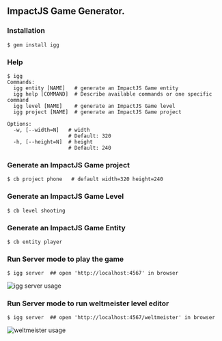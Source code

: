 ## ImpactJS Game Generator.


### Installation

    $ gem install igg 

### Help

    $ igg 
	Commands:
	  igg entity [NAME]   # generate an ImpactJS Game entity
	  igg help [COMMAND]  # Describe available commands or one specific command
	  igg level [NAME]    # generate an ImpactJS Game level
	  igg project [NAME]  # generate an ImpactJS Game project

	Options:
	  -w, [--width=N]   # width
	                    # Default: 320
	  -h, [--height=N]  # height
	                    # Default: 240

### Generate an ImpactJS Game project

    $ cb project phone   # default width=320 height=240     	  

### Generate an ImpactJS Game Level

    $ cb level shooting   

### Generate an ImpactJS Game Entity

    $ cb entity player 

### Run Server mode to play the game

    $ igg server  ## open 'http://localhost:4567' in browser
![igg server usage](https://raw.github.com/eiffelqiu/igg/master/doc/screen1.png)

### Run Server mode to run weltmeister level editor

    $ igg server  ## open 'http://localhost:4567/weltmeister' in browser
![weltmeister usage](https://raw.github.com/eiffelqiu/igg/master/doc/screen2.png)    

